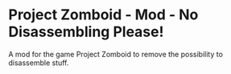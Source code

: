 # Project Zomboid - Mod - No Disassembling Please!
A mod for the game Project Zomboid to remove the possibility to disassemble stuff.
